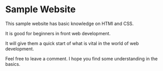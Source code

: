 # Sample Website

This sample website has basic knowledge on HTMl and CSS.

It is good for beginners in front web development.

It will give them a quick start of what is vital in the world of web development.

Feel free to leave a comment. I hope you find some understanding in the basics.
